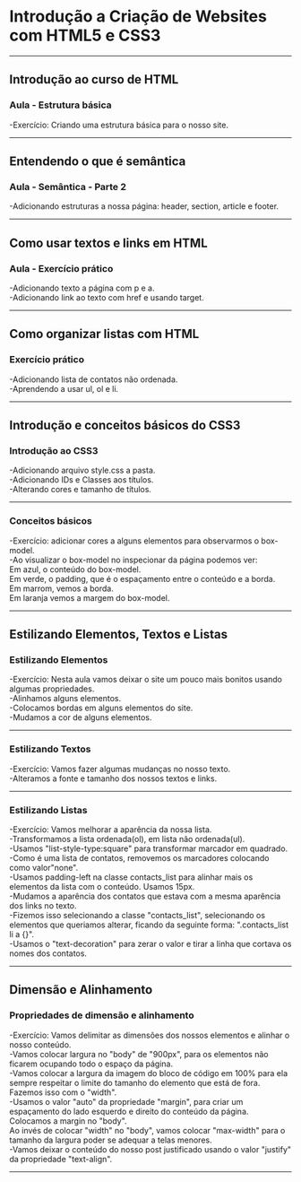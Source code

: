 # Introdução a Criação de Websites com HTML5 e CSS3

-------------------------------------------------------------------------------------

## Introdução ao curso de HTML

### Aula - Estrutura básica

-Exercício: Criando uma estrutura básica para o nosso site.  

-------------------------------------------------------------------------------------

## Entendendo o que é semântica

### Aula - Semântica - Parte 2

-Adicionando estruturas a nossa página: header, section, article e footer.  

-------------------------------------------------------------------------------------

## Como usar textos e links em HTML

### Aula - Exercício prático

-Adicionando texto a página com p e a.  
-Adicionando link ao texto com href e usando target.  

-------------------------------------------------------------------------------------

## Como organizar listas com HTML

### Exercício prático

-Adicionando lista de contatos não ordenada.  
-Aprendendo a usar ul, ol e li.  

-------------------------------------------------------------------------------------

## Introdução e conceitos básicos do CSS3

### Introdução ao CSS3

-Adicionando arquivo style.css a pasta.  
-Adicionando IDs e Classes aos títulos.  
-Alterando cores e tamanho de títulos.  

-------------------------------------------------------------------------------------

### Conceitos básicos

-Exercício: adicionar cores a alguns elementos para observarmos o box-model.  
-Ao visualizar o box-model no inspecionar da página podemos ver:  
    Em azul, o conteúdo do box-model.  
    Em verde, o padding, que é o espaçamento entre o conteúdo e a borda.  
    Em marrom, vemos a borda.  
    Em laranja vemos a margem do box-model.  

-------------------------------------------------------------------------------------

## Estilizando Elementos, Textos e Listas

### Estilizando Elementos

-Exercício: Nesta aula vamos deixar o site um pouco mais bonitos usando algumas propriedades.  
-Alinhamos alguns elementos.  
-Colocamos bordas em alguns elementos do site.  
-Mudamos a cor de alguns elementos.  

-------------------------------------------------------------------------------------

### Estilizando Textos

-Exercício: Vamos fazer algumas mudanças no nosso texto.  
-Alteramos a fonte e tamanho dos nossos textos e links.  

-------------------------------------------------------------------------------------

### Estilizando Listas

-Exercício: Vamos melhorar a aparência da nossa lista.  
-Transformamos a lista ordenada(ol), em lista não ordenada(ul).  
-Usamos "list-style-type:square" para transformar marcador em quadrado.  
-Como é uma lista de contatos, removemos os marcadores colocando como valor"none".  
-Usamos padding-left na classe contacts_list para alinhar mais os elementos da lista com o conteúdo. Usamos 15px.  
-Mudamos a aparência dos contatos que estava com a mesma aparência dos links no texto.  
-Fizemos isso selecionando a classe "contacts_list", selecionando os elementos que queriamos alterar, ficando da seguinte forma: ".contacts_list li a {}".  
-Usamos o "text-decoration" para zerar o valor e tirar a linha que cortava os nomes dos contatos.  

-------------------------------------------------------------------------------------

## Dimensão e Alinhamento

### Propriedades de dimensão e alinhamento

-Exercício: Vamos delimitar as dimensões dos nossos elementos e alinhar o nosso conteúdo.  
-Vamos colocar largura no "body" de "900px", para os elementos não ficarem ocupando todo o espaço da página.  
-Vamos colocar a largura da imagem do bloco de código em 100% para ela sempre respeitar o limite do tamanho do elemento que está de fora. Fazemos isso com o "width".  
-Usamos o valor "auto" da propriedade "margin", para criar um espaçamento do lado esquerdo e direito do conteúdo da página. Colocamos a margin no "body".  
Ao invés de colocar "width" no "body", vamos colocar "max-width" para o tamanho da largura poder se adequar a telas menores.  
-Vamos deixar o conteúdo do nosso post justificado usando o valor "justify" da propriedade "text-align".

-------------------------------------------------------------------------------------